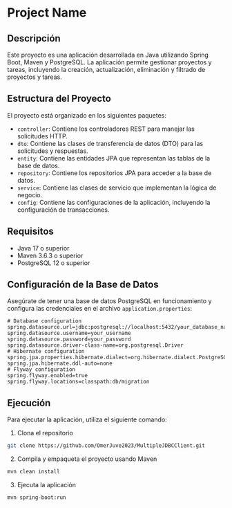 # Project Name

## Descripción

Este proyecto es una aplicación desarrollada en Java utilizando Spring Boot, Maven y PostgreSQL. La aplicación permite
gestionar proyectos y tareas, incluyendo la creación, actualización, eliminación y filtrado de proyectos y tareas.

## Estructura del Proyecto

El proyecto está organizado en los siguientes paquetes:

- `controller`: Contiene los controladores REST para manejar las solicitudes HTTP.
- `dto`: Contiene las clases de transferencia de datos (DTO) para las solicitudes y respuestas.
- `entity`: Contiene las entidades JPA que representan las tablas de la base de datos.
- `repository`: Contiene los repositorios JPA para acceder a la base de datos.
- `service`: Contiene las clases de servicio que implementan la lógica de negocio.
- `config`: Contiene las configuraciones de la aplicación, incluyendo la configuración de transacciones.

## Requisitos

- Java 17 o superior
- Maven 3.6.3 o superior
- PostgreSQL 12 o superior

## Configuración de la Base de Datos

Asegúrate de tener una base de datos PostgreSQL en funcionamiento y configura las credenciales en el archivo
`application.properties`:

```properties
# Database configuration
spring.datasource.url=jdbc:postgresql://localhost:5432/your_database_name
spring.datasource.username=your_username
spring.datasource.password=your_password
spring.datasource.driver-class-name=org.postgresql.Driver
# Hibernate configuration
spring.jpa.properties.hibernate.dialect=org.hibernate.dialect.PostgreSQLDialect
spring.jpa.hibernate.ddl-auto=none
# Flyway configuration
spring.flyway.enabled=true
spring.flyway.locations=classpath:db/migration
```

## Ejecución

Para ejecutar la aplicación, utiliza el siguiente comando:

1. Clona el repositorio

```bash
git clone https://github.com/OmerJuve2023/MultipleJDBCClient.git
```

2. Compila y empaqueta el proyecto usando Maven

```bash
mvn clean install
```

3. Ejecuta la aplicación

```bash
mvn spring-boot:run
```
